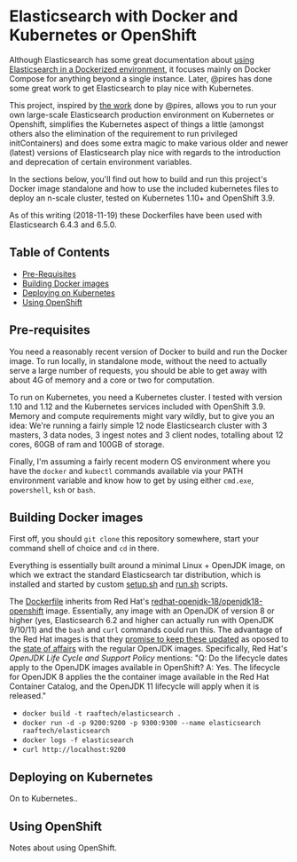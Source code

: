 # Elasticsearch with Docker and Kubernetes or OpenShift

Although Elasticsearch has some great documentation about [using Elasticsearch in a Dockerized environment](https://www.elastic.co/guide/en/elasticsearch/reference/current/docker.html), it focuses mainly on Docker Compose for anything beyond a single instance. Later, @pires has done some great work to get Elasticsearch to play nice with Kubernetes.

This project, inspired by [the work](https://github.com/pires/kubernetes-elasticsearch-cluster) done by @pires, allows you to run your own large-scale Elasticsearch production environment on Kubernetes or Openshift, simplifies the Kubernetes aspect of things a little (amongst others also the elimination of the requirement to run privileged initContainers) and does some extra magic to make various older and newer (latest) versions of Elasticsearch play nice with regards to the introduction and deprecation of certain environment variables.

In the sections below, you'll find out how to build and run this project's Docker image standalone and how to use the included kubernetes files to deploy an n-scale cluster, tested on Kubernetes 1.10+ and OpenShift 3.9.

As of this writing (2018-11-19) these Dockerfiles have been used with Elasticsearch 6.4.3 and 6.5.0.


## Table of Contents

* [Pre-Requisites](#prereqs)
* [Building Docker images](#docker)
* [Deploying on Kubernetes](#kubernetes)
* [Using OpenShift](#openshift)


<a id="prereqs">

## Pre-requisites

You need a reasonably recent version of Docker to build and run the Docker image. To run locally, in standalone mode, without the need to actually serve a large number of requests, you should be able to get away with about 4G of memory and a core or two for computation.

To run on Kubernetes, you need a Kubernetes cluster. I tested with version 1.10 and 1.12 and the Kubernetes services included with OpenShift 3.9. Memory and compute requirements might vary wildly, but to give you an idea: We're running a fairly simple 12 node Elasticsearch cluster with 3 masters, 3 data nodes, 3 ingest notes and 3 client nodes, totalling about 12 cores, 60GB of ram and 100GB of storage.

Finally, I'm assuming a fairly recent modern OS environment where you have the `docker` and `kubectl` commands available via your PATH environment variable and know how to get by using either `cmd.exe`, `powershell`, `ksh` or `bash`.


<a id="docker">

## Building Docker images

First off, you should `git clone` this repository somewhere, start your command shell of choice and `cd` in there.

Everything is essentially built around a minimal Linux + OpenJDK image, on which we extract the standard Elasticsearch tar distribution, which is installed and started by custom [setup.sh](/blob/master/scripts/setup.sh) and [run.sh](/blob/master/scripts/run.sh) scripts.

The [Dockerfile](/blob/master/Dockerfile) inherits from Red Hat's [redhat-openjdk-18/openjdk18-openshift](https://github.com/jboss-container-images/openjdk) image. Essentially, any image with an OpenJDK of version 8 or higher (yes, Elasticsearch 6.2 and higher can actually run with OpenJDK 9/10/11) and the `bash` and `curl` commands could run this. The advantage of the Red Hat images is that they [promise to keep these updated](https://access.redhat.com/articles/1299013) as oposed to the [state of affairs](https://blog.joda.org/2018/09/do-not-fall-into-oracles-java-11-trap.html) with the regular OpenJDK images. Specifically, Red Hat's *OpenJDK Life Cycle and Support Policy* mentions: "Q: Do the lifecycle dates apply to the OpenJDK images available in OpenShift? A: Yes. The lifecycle for OpenJDK 8 applies the the container image available in the Red Hat Container Catalog, and the OpenJDK 11 lifecycle will apply when it is released."

 * `docker build -t raaftech/elasticsearch .`
 * `docker run -d -p 9200:9200 -p 9300:9300 --name elasticsearch raaftech/elasticsearch`
 * `docker logs -f elasticsearch`
 * `curl http://localhost:9200`


<a id="kubernetes">

## Deploying on Kubernetes

On to Kubernetes..


<a id="openshift">

## Using OpenShift

Notes about using OpenShift.
